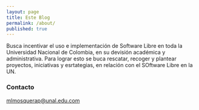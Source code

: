```yaml
---
layout: page
title: Este Blog
permalink: /about/
published: true
---
```



Busca incentivar el uso e implementación de Software Libre en toda la Universidad Nacional de Colombia, en su devisión académica y administrativa. Para lograr esto se buca rescatar, recoger y plantear proyectos, iniciativas y esrtategias, en relación con el SOftware Libre en la UN.

### Contacto

[mlmosquerap@unal.edu.com](mailto:mlmosquerap@unal.edu.co)
